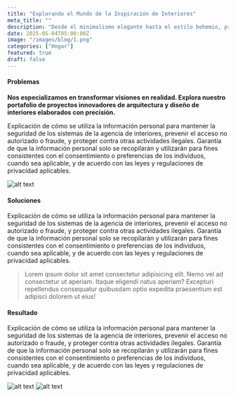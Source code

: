 ```yaml
---
title: "Explorando el Mundo de la Inspiración de Interiores"
meta_title: ""
description: "Desde el minimalismo elegante hasta el estilo bohemio, profundizaremos en una gran variedad de estilos de diseño"
date: 2025-05-04T05:00:00Z
image: "/images/blog/1.png"
categories: ["Hogar"]
featured: true
draft: false
---
```


#### Problemas

**Nos especializamos en transformar visiones en realidad. Explora nuestro portafolio de proyectos innovadores de arquitectura y diseño de interiores elaborados con precisión.**

Explicación de cómo se utiliza la información personal para mantener la seguridad de los sistemas de la agencia de interiores, prevenir el acceso no autorizado o fraude, y proteger contra otras actividades ilegales. Garantía de que la información personal solo se recopilarán y utilizarán para fines consistentes con el consentimiento o preferencias de los individuos, cuando sea aplicable, y de acuerdo con las leyes y regulaciones de privacidad aplicables.

![alt text](/images/projects/a.png)

#### Soluciones

Explicación de cómo se utiliza la información personal para mantener la seguridad de los sistemas de la agencia de interiores, prevenir el acceso no autorizado o fraude, y proteger contra otras actividades ilegales. Garantía de que la información personal solo se recopilarán y utilizarán para fines consistentes con el consentimiento o preferencias de los individuos, cuando sea aplicable, y de acuerdo con las leyes y regulaciones de privacidad aplicables.

> Lorem ipsum dolor sit amet consectetur adipisicing elit. Nemo vel ad consectetur ut aperiam. Itaque eligendi natus aperiam? Excepturi repellendus consequatur quibusdam optio expedita praesentium est adipisci dolorem ut eius!

#### Resultado

Explicación de cómo se utiliza la información personal para mantener la seguridad de los sistemas de la agencia de interiores, prevenir el acceso no autorizado o fraude, y proteger contra otras actividades ilegales. Garantía de que la información personal solo se recopilarán y utilizarán para fines consistentes con el consentimiento o preferencias de los individuos, cuando sea aplicable, y de acuerdo con las leyes y regulaciones de privacidad aplicables.

![alt text](/images/projects/b.png)
![alt text](/images/projects/c.png)
